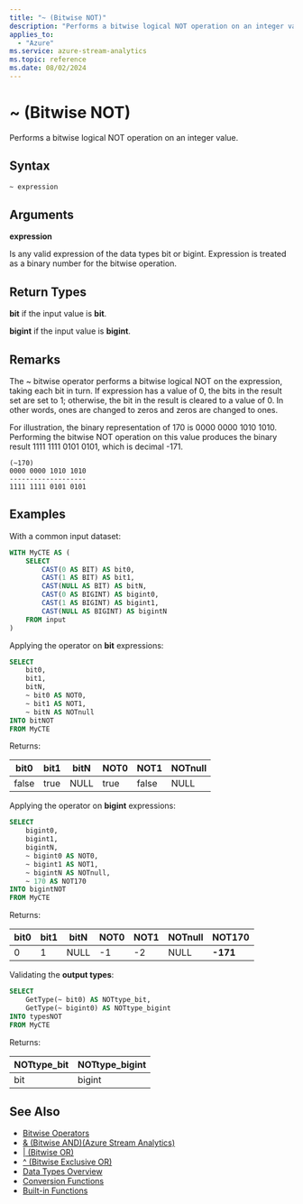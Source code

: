 ```yaml
---
title: "~ (Bitwise NOT)"
description: "Performs a bitwise logical NOT operation on an integer value."
applies_to:
  - "Azure"
ms.service: azure-stream-analytics
ms.topic: reference
ms.date: 08/02/2024
---
```


# ~ (Bitwise NOT)

Performs a bitwise logical NOT operation on an integer value.

## Syntax

```SQL
~ expression
```

## Arguments

**expression**

Is any valid expression of the data types bit or bigint. Expression is treated as a binary number for the bitwise operation.

## Return Types

**bit** if the input value is **bit**.

**bigint** if the input value is **bigint**.

## Remarks

The ~ bitwise operator performs a bitwise logical NOT on the expression, taking each bit in turn. If expression has a value of 0, the bits in the result set are set to 1; otherwise, the bit in the result is cleared to a value of 0. In other words, ones are changed to zeros and zeros are changed to ones.

For illustration, the binary representation of 170 is 0000 0000 1010 1010. Performing the bitwise NOT operation on this value produces the binary result 1111 1111 0101 0101, which is decimal -171.

```
(~170)
0000 0000 1010 1010
-------------------
1111 1111 0101 0101
```

## Examples

With a common input dataset:

```SQL
WITH MyCTE AS (
	SELECT
		CAST(0 AS BIT) AS bit0,
		CAST(1 AS BIT) AS bit1,
		CAST(NULL AS BIT) AS bitN,
		CAST(0 AS BIGINT) AS bigint0,
		CAST(1 AS BIGINT) AS bigint1,
		CAST(NULL AS BIGINT) AS bigintN
	FROM input
)
```

Applying the operator on **bit** expressions:

```SQL
SELECT
	bit0,
	bit1,
	bitN,
	~ bit0 AS NOT0,
	~ bit1 AS NOT1,
	~ bitN AS NOTnull
INTO bitNOT
FROM MyCTE
```

Returns:

|bit0|bit1|bitN|NOT0|NOT1|NOTnull|
|-|-|-|-|-|-|
|false|true|NULL|true|false|NULL|

Applying the operator on **bigint** expressions:

```SQL
SELECT
	bigint0,
	bigint1,
	bigintN,
	~ bigint0 AS NOT0,
	~ bigint1 AS NOT1,
	~ bigintN AS NOTnull,
	~ 170 AS NOT170
INTO bigintNOT
FROM MyCTE
```

Returns:

|bit0|bit1|bitN|NOT0|NOT1|NOTnull|NOT170|
|-|-|-|-|-|-|-|
|0|1|NULL|-1|-2|NULL|**-171**|

Validating the **output types**:

```SQL
SELECT
	GetType(~ bit0) AS NOTtype_bit,
	GetType(~ bigint0) AS NOTtype_bigint
INTO typesNOT
FROM MyCTE
```

Returns:

|NOTtype_bit|NOTtype_bigint|
|-|-|
|bit|bigint|

## See Also

- [Bitwise Operators](bitwise-operators-azure-stream-analytics.md)
- [& (Bitwise AND)&#40;Azure Stream Analytics&#41;](bitwise-and-azure-stream-analytics.md)
- [| (Bitwise OR)](bitwise-or-azure-stream-analytics.md)
- [^ (Bitwise Exclusive OR)](bitwise-xor-azure-stream-analytics.md)
- [Data Types Overview](data-types-azure-stream-analytics.md)
- [Conversion Functions](conversion-functions-azure-stream-analytics.md)
- [Built-in Functions](built-in-functions-azure-stream-analytics.md)